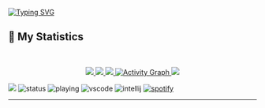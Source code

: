 [![Typing SVG](https://readme-typing-svg.demolab.com?font=Fira+Code&pause=1000&background=FF410000&width=435&lines=%22Hello+there!+%F0%9F%91%8B%22;%22I'm+RedolentHalo!%22;%22Welcome+to+my+github+profile!%22;%22I+am+developer+of+Puggu+bot%22)](https://git.io/typing-svg)
## 🔖 My Statistics
&nbsp;
<div align = "center">
<p align="center">
    <a href="https://github.com/RedolentHalo/">
        <img src="https://github-readme-stats.vercel.app/api?username=RedolentHalo&hide=issues,prs&count_private=true&show_owner=true&show_icons=true&bg_color=0d1117&title_color=ffffff&text_color=ffffff&icon_color=00ff99&hide_border=true/" />
    </a>
    <a href="https://github.com/RedolentHalo/">
        <img src="https://github-readme-stats.vercel.app/api/top-langs/?username=RedolentHalo&layout=compact&count_private=true&langs_count=8&card_width=445&bg_color=0d1117&title_color=ffffff&text_color=ffffff&icon_color=00ff99&hide_border=true/" />
    </a>
    <a href="https://github.com/RedolentHalo/">
        <img src="https://github-readme-streak-stats.herokuapp.com?user=RedolentHalo&hide_border=true&background=0D1117&currStreakLabel=FFFFFF&sideLabels=FFFFFF&currStreakNum=FFFFFF&dates=FFFFFF&sideNums=FFFFFF&fire=00ff99&ring=00ff99&stroke=FFFFFFFF)](https://git.io/streak-stats" />
    </a>
   <a href="https://github.com/RedolentHalo"><img alt="Activity Graph" src="https://activity-graph.herokuapp.com/graph?username=RedolentHalo&bg_color=0D1117&color=ffffff&line=00ff99&point=ffffff&area=true&hide_border=true" />
    </a>
    <a href="https://open.spotify.com/user/e634z74o7ejz8fmtz4iutcrow?si=b91279d338d04680">
        <img src="https://spotify-github-profile.vercel.app/api/view?uid=e634z74o7ejz8fmtz4iutcrow&cover_image=true&theme=novatorem&bar_color=00FF99&bar_color_cover=false"/>
    </a>
</p>
  </div>

![](https://komarev.com/ghpvc/?username=RedolentHalo&style=flat-square)
![status](https://dev.discordprofiles.me/badge/status/755718159641608202?style=flat-square)
![playing](https://dev.discordprofiles.me/badge/playing/755718159641608202?style=flat-square)
![vscode](https://dev.discordprofiles.me/badge/vscode/755718159641608202?style=flat-square)
![intellij](https://dev.discordprofiles.me/badge/intellij/755718159641608202?style=flat-square)
[![spotify](https://dev.discordprofiles.me/badge/spotify/755718159641608202tyle=flat-square)](https://dev.discordprofiles.me/openspotify/755718159641608202?style=flat-square)
  
  
  ------------------------------------------  

